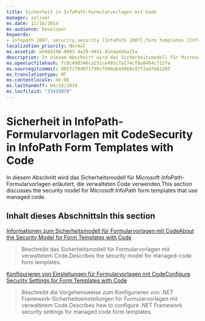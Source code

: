 ```yaml
---
title: Sicherheit in InfoPath-Formularvorlagen mit Code
manager: soliver
ms.date: 11/16/2014
ms.audience: Developer
keywords:
- infopath 2007, security,security [InfoPath 2007],form templates [InfoPath 2007], security
localization_priority: Normal
ms.assetid: eb96d198-0003-4a19-9441-42eaa4eba15a
description: In diesem Abschnitt wird das Sicherheitsmodell für Microsoft InfoPath-Formularvorlagen erläutert, die verwalteten Code verwenden.
ms.openlocfilehash: fc0c490346ca25cce495c7a174cf8a0464c712fe
ms.sourcegitcommit: 8657170d071f9bcf680aba50b9c07f2a4fb82283
ms.translationtype: MT
ms.contentlocale: de-DE
ms.lasthandoff: 04/28/2019
ms.locfileid: "33433878"
---
```

# <a name="security-in-infopath-form-templates-with-code"></a><span data-ttu-id="fb0e4-104">Sicherheit in InfoPath-Formularvorlagen mit Code</span><span class="sxs-lookup"><span data-stu-id="fb0e4-104">Security in InfoPath Form Templates with Code</span></span>

<span data-ttu-id="fb0e4-105">In diesem Abschnitt wird das Sicherheitsmodell für Microsoft InfoPath-Formularvorlagen erläutert, die verwalteten Code verwenden.</span><span class="sxs-lookup"><span data-stu-id="fb0e4-105">This section discusses the security model for Microsoft InfoPath form templates that use managed code.</span></span>
  
## <a name="in-this-section"></a><span data-ttu-id="fb0e4-106">Inhalt dieses Abschnitts</span><span class="sxs-lookup"><span data-stu-id="fb0e4-106">In this section</span></span>

[<span data-ttu-id="fb0e4-107">Informationen zum Sicherheitsmodell für Formularvorlagen mit Code</span><span class="sxs-lookup"><span data-stu-id="fb0e4-107">About the Security Model for Form Templates with Code</span></span>](about-the-security-model-for-form-templates-with-code.md)
  
> <span data-ttu-id="fb0e4-108">Beschreibt das Sicherheitsmodell für Formularvorlagen mit verwaltetem Code.</span><span class="sxs-lookup"><span data-stu-id="fb0e4-108">Describes the security model for managed-code form templates.</span></span>
    
[<span data-ttu-id="fb0e4-109">Konfigurieren von Einstellungen für Formularvorlagen mit Code</span><span class="sxs-lookup"><span data-stu-id="fb0e4-109">Configure Security Settings for Form Templates with Code</span></span>](how-to-configure-security-settings-for-form-templates-with-code.md)
  
> <span data-ttu-id="fb0e4-110">Beschreibt die Vorgehensweise zum Konfigurieren von .NET Framework-Sicherheitseinstellungen für Formularvorlagen mit verwaltetem Code.</span><span class="sxs-lookup"><span data-stu-id="fb0e4-110">Describes how to configure .NET Framework security settings for managed code form templates.</span></span>
    

